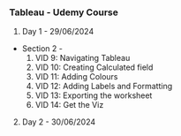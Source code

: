 ### Tableau - Udemy Course 
1. Day 1 - 29/06/2024 
* Section 2 -
  1. VID 9: Navigating Tableau
  2. VID 10: Creating Calculated field
  3. VID 11: Adding Colours
  4. VID 12: Adding Labels and Formatting
  5. VID 13: Exporting the worksheet
  6. VID 14: Get the Viz
2. Day 2 - 30/06/2024
